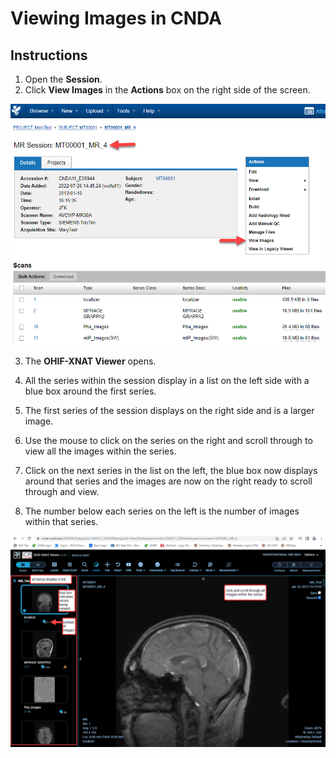 # Viewing Images in CNDA 

## **Instructions**
1. Open the **Session**.
2. Click **View Images** in the **Actions** box on the right side of the screen.

![view images](images/ViewImages1.jpg)

3. The **OHIF-XNAT Viewer** opens.
   
4. All the series within the session display in a list on the left side with a blue box around the first series.
   
5. The first series of the session displays on the right side and is a larger image.
   
6. Use the mouse to click on the series on the right and scroll through to view all the images within the series.
   
7. Click on the next series in the list on the left, the blue box now displays around that series and the images are now on the right ready to scroll through and view.
8. The number below each series on the left is the number of images within that series.
   

![OHIF viewer](images/ViewImages2.jpg)
